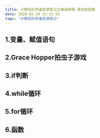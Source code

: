 ```yaml
---
title: 计算机科学速成课笔记之编译原理-语句和函数
date: 2020-02-20 23:32:55
tags: "计算机科学速成课笔记"
---
```


## 1.变量、赋值语句

## 2.Grace Hopper拍虫子游戏

## 3.if判断

## 4.while循环

## 5.for循环

## 6.函数